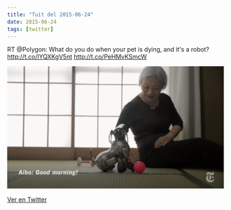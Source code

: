 ```yaml
---
title: "Tuit del 2015-06-24"
date: 2015-06-24
tags: [twitter]
---
```


RT @Polygon: What do you do when your pet is dying, and it's a robot? http://t.co/IYQXKgV5nt http://t.co/PeHMvKSmcW

![Imagen](/assets/images/613732679964598272-CH3ykl_W8AA4dvJ.png)

[Ver en Twitter](https://twitter.com/i/web/status/613732679964598272)
